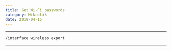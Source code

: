 ```yaml
---
title: Get Wi-Fi passwords
category: Mikrotik
date: 2019-04-15
---
```


-----

```bash
/interface wireless export
```

-----